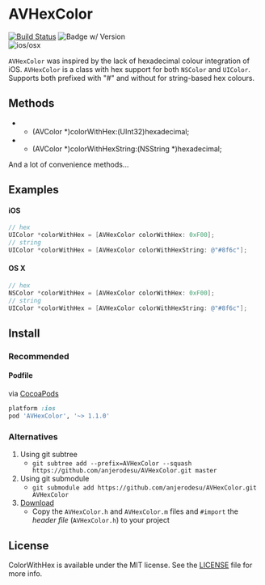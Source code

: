 AVHexColor
===============================
[![Build Status](https://travis-ci.org/anjerodesu/AVHexColor.png?branch=master)](https://travis-ci.org/anjerodesu/AVHexColor)
![Badge w/ Version](https://cocoapod-badges.herokuapp.com/v/HexColors/1.2.0/badge.png)  
![ios/osx](https://cocoapod-badges.herokuapp.com/p/HexColors/badge.png)

`AVHexColor` was inspired by the lack of hexadecimal colour integration of iOS. `AVHexColor` is a class with hex support for both `NSColor` and `UIColor`. Supports both prefixed with "#" and without for string-based hex colours.

Methods
-------------------------------
+ + (AVColor *)colorWithHex:(UInt32)hexadecimal;
+ + (AVColor *)colorWithHexString:(NSString *)hexadecimal;

And a lot of convenience methods...

Examples
-------------------------------
#### iOS
``` objective-c
// hex
UIColor *colorWithHex = [AVHexColor colorWithHex: 0xF00];
// string
UIColor *colorWithHex = [AVHexColor colorWithHexString: @"#8f6c"];
```

#### OS X
``` objective-c
// hex
NSColor *colorWithHex = [AVHexColor colorWithHex: 0xF00];
// string
UIColor *colorWithHex = [AVHexColor colorWithHexString: @"#8f6c"];
```

Install
-------------------------------
### Recommended

#### Podfile

via [CocoaPods](http://cocoapods.org)

```ruby
platform :ios
pod 'AVHexColor', '~> 1.1.0'
```

### Alternatives

1. Using git subtree
	- `git subtree add --prefix=AVHexColor --squash https://github.com/anjerodesu/AVHexColor.git master`
2. Using git submodule
	- `git submodule add https://github.com/anjerodesu/AVHexColor.git AVHexColor`
3. [Download](https://github.com/anjerodesu/AVHexColor/archive/master.zip "Download Zip")
	- Copy the `AVHexColor.h` and `AVHexColor.m` files and `#import` the *header file* (`AVHexColor.h`) to your project

License
-------------------------------
ColorWithHex is available under the MIT license. See the [LICENSE](https://github.com/anjerodesu/AVColorWithHex/blob/master/LICENCE "License File") file for more info.
